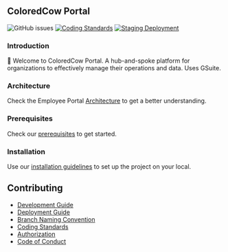 ## ColoredCow Portal
![GitHub issues](https://img.shields.io/github/issues/coloredcow/portal)
[![Coding Standards](https://github.com/coloredcow/portal/actions/workflows/coding-standards.yml/badge.svg?branch=master)](https://github.com/coloredcow/portal/actions/workflows/coding-standards.yml)
[![Staging Deployment](https://github.com/ColoredCow/portal/actions/workflows/staging-deployment.yml/badge.svg)](https://github.com/ColoredCow/portal/actions/workflows/staging-deployment.yml)

### Introduction
:wave: Welcome to ColoredCow Portal. A hub-and-spoke platform for organizations to effectively manage their operations and data. Uses GSuite.

### Architecture
Check the Employee Portal [Architecture](https://docs.google.com/presentation/d/1R6v-6Ata4N89G9W8DPS3qUQqwd-MO5ymGJeyXvD2kpo/edit#slide=id.ge4e7bf2453_0_67) to get a better understanding.

### Prerequisites
Check our [prerequisites](./docs/prerequisites.md) to get started.

### Installation
Use our [installation guidelines](./docs/installation.md) to set up the project on your local.

## Contributing
- [Development Guide](./docs/development.md)
- [Deployment Guide](./docs/deployment.md)
- [Branch Naming Convention](./docs/branch-naming-convention.md)
- [Coding Standards](./docs/coding-standards.md)
- [Authorization](./docs/authorization.md)
- [Code of Conduct](CODE_OF_CONDUCT.md)
